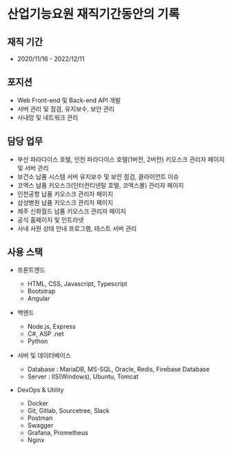 # 산업기능요원 재직기간동안의 기록

## 재직 기간
- 2020/11/16 - 2022/12/11

## 포지션
- Web Front-end 및 Back-end API 개발
- 서버 관리 및 점검, 유지보수, 보안 관리
- 사내망 및 네트워크 관리

## 담당 업무
- 부산 파라다이스 호텔, 인천 파라다이스 호텔(1버전, 2버전) 키오스크 관리자 페이지 및 서버 관리
- 보건소 납품 시스템 서버 유지보수 및 보안 점검, 클라이언트 이슈 
- 코엑스 납품 키오스크(인터컨티넨탈 호텔, 코엑스몰) 관리자 페이지
- 인천공항 납품 키오스크 관리자 페이지
- 삼성병원 납품 키오스크 관리자 페이지
- 제주 신화월드 납품 키오스크 관리자 페이지
- 공식 홈페이지 및 인트라넷
- 사내 사원 상태 안내 프로그램, 테스트 서버 관리

## 사용 스택
- 프론트엔드
    * HTML, CSS, Javascript, Typescript
    * Bootstrap
    * Angular

- 백엔드
    * Node.js, Express
    * C#, ASP .net
    * Python

- 서버 및 데이터베이스
    * Database : MariaDB, MS-SQL, Oracle, Redis, Firebase Database
    * Server : IIS(Windows), Ubuntu, Tomcat

- DevOps & Utility
    * Docker
    * Git, Gitlab, Sourcetree, Slack
    * Postman
    * Swagger
    * Grafana, Prometheus
    * Nginx

